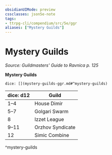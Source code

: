 ```yaml
---
obsidianUIMode: preview
cssclasses: json5e-note
tags:
- ttrpg-cli/compendium/src/5e/ggr
aliases: ["Mystery Guilds"]
---
```

# Mystery Guilds
*Source: Guildmasters' Guide to Ravnica p. 125* 

**Mystery Guilds**

`dice: [](mystery-guilds-ggr.md#^mystery-guilds)`

| dice: d12 | Guild |
|-----------|-------|
| 1–4 | House Dimir |
| 5–7 | Golgari Swarm |
| 8 | Izzet League |
| 9–11 | Orzhov Syndicate |
| 12 | Simic Combine |
^mystery-guilds